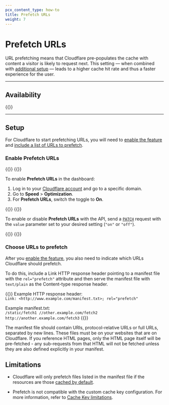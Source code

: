 ```yaml
---
pcx_content_type: how-to
title: Prefetch URLs
weight: 7
---
```


# Prefetch URLs

URL prefetching means that Cloudflare pre-populates the cache with content a visitor is likely to request next. This setting — when combined with [additional setup](#setup) — leads to a higher cache hit rate and thus a faster experience for the user.

---

## Availability

{{<feature-table id="speed.prefetch_urls">}}

---

## Setup

For Cloudflare to start prefetching URLs, you will need to [enable the feature](#enable-prefetch-urls) and [include a list of URLs to prefetch](#choose-urls-to-prefetch).

### Enable Prefetch URLs

{{<tabs labels="Dashboard | API">}}
{{<tab label="dashboard" no-code="true">}}
 
To enable **Prefetch URLs** in the dashboard:

1.  Log in to your [Cloudflare account](https://dash.cloudflare.com) and go to a specific domain.
2.  Go to **Speed** > **Optimization**.
3.  For **Prefetch URLs**, switch the toggle to **On**.
 
{{</tab>}}
{{<tab label="api" no-code="true">}}

To enable or disable **Prefetch URLs** with the API, send a [`PATCH`](/api/operations/zone-settings-change-prefetch-preload-setting) request with the `value` parameter set to your desired setting (`"on"` or `"off"`).
 
{{</tab>}}
{{</tabs>}}

### Choose URLs to prefetch

After you [enable the feature](#enable-prefetch-urls), you also need to indicate which URLs Cloudflare should prefetch.

To do this, include a Link HTTP response header pointing to a manifest file with the `rel="prefetch"` attribute and then serve the manifest file with `text/plain` as the Content-type response header.

{{<example>}}
Example HTTP response header:<br/>
`Link: <http://www.example.com/manifest.txt>; rel="prefetch"`

Example manifest.txt:<br/>
`/static/fetch1 //other.example.com/fetch2 http://another.example.com/fetch3`
{{</example>}}

The manifest file should contain URIs, protocol-relative URLs or full URLs, separated by new lines. These files must be on your websites that are on Cloudflare. If you reference HTML pages, only the HTML page itself will be pre-fetched - any sub-requests from that HTML will not be fetched unless they are also defined explicitly in your manifest.

## Limitations

- Cloudflare will only prefetch files listed in the manifest file if the resources are those [cached by default](/cache/about/default-cache-behavior#default-cached-file-extensions).

- Prefetch is not compatible with the custom cache key configuration. For more information, refer to [Cache Key limitations](/cache/about/cache-keys/#limitations).